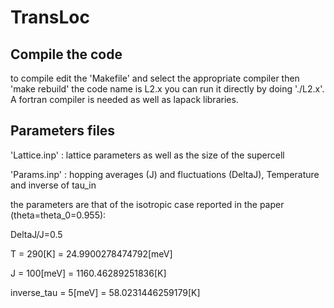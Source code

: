 # TransLoc

Compile the code
----------------
to compile edit the 'Makefile' and select the appropriate compiler then 'make rebuild' the code name is L2.x you can run it directly by doing './L2.x'. A fortran compiler is needed as well as lapack libraries.

Parameters files
----------------

'Lattice.inp' : lattice parameters as well as the size of the supercell
 
'Params.inp' : hopping averages (J) and fluctuations (DeltaJ), Temperature and inverse of tau_in

the parameters are that of the isotropic case reported in the paper (theta=theta_0=0.955):

DeltaJ/J=0.5

T = 290[K] = 24.9900278474792[meV]

J = 100[meV] = 1160.46289251836[K]

inverse_tau = 5[meV] = 58.0231446259179[K]
